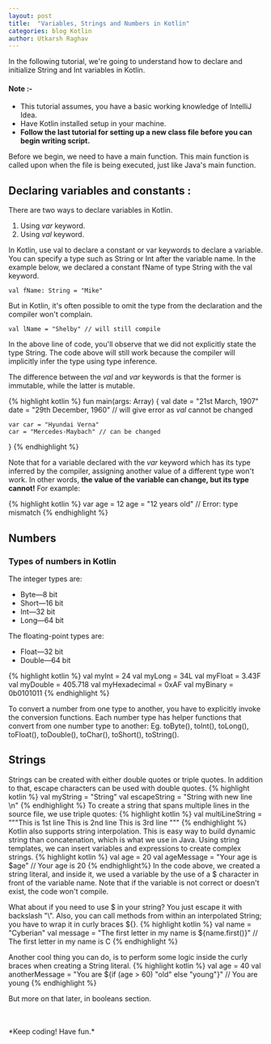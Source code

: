 ```yaml
---
layout: post
title:  "Variables, Strings and Numbers in Kotlin"
categories: blog Kotlin
author: Utkarsh Raghav
---
```

In the following tutorial, we're going to understand how to declare and initialize String and Int variables in Kotlin.

#### Note :-<br>
- This tutorial assumes, you have a basic working knowledge of IntelliJ Idea.
- Have Kotlin installed setup in your machine.
- **Follow the last tutorial for setting up a new class file before you can begin writing script.**

Before we begin, we need to have a main function. This main function is called upon when the file is being executed, just like Java's main function.

## Declaring variables and constants :
There are two ways to declare variables in Kotlin.

1. Using *var* keyword.
2. Using *val* keyword.

In Kotlin, use val to declare a constant or var keywords to declare a variable. You can specify a type such as String or Int after the variable name. In the example below, we declared a constant fName of type String with the val keyword.

`val fName: String = "Mike"`

But in Kotlin, it's often possible to omit the type from the declaration and the compiler won't complain.

`val lName = "Shelby" // will still compile`

In the above line of code, you'll observe that we did not explicitly state the type String. The code above will still work because the compiler will implicitly infer the type using type inference.

The difference between the *val* and *var* keywords is that the former is immutable, while the latter is mutable.

{% highlight kotlin %}
  fun main(args: Array<String>) {
    val date = "21st March, 1907"
    date = "29th December, 1960" // will give error as *val* cannot be changed

    var car = "Hyundai Verna"
    car = "Mercedes-Maybach" // can be changed
  }
{% endhighlight %}

Note that for a variable declared with the *var* keyword which has its type inferred by the compiler, assigning another value of a different type won't work. In other words, **the value of the variable can change, but its type cannot!** For example:

{% highlight kotlin %}
var age = 12
age = "12 years old" // Error: type mismatch
{% endhighlight %}

## Numbers
### Types of numbers in Kotlin
The integer types are:
- Byte—8 bit
- Short—16 bit
- Int—32 bit
- Long—64 bit


The floating-point types are:
- Float—32 bit
- Double—64 bit

{% highlight kotlin %}
val myInt = 24
val myLong = 34L
val myFloat = 3.43F
val myDouble = 405.718
val myHexadecimal = 0xAF
val myBinary = 0b0101011
{% endhighlight %}

To convert a number from one type to another, you have to explicitly invoke the conversion functions.
Each number type has helper functions that convert from one number type to another:
Eg. toByte(), toInt(), toLong(), toFloat(), toDouble(), toChar(), toShort(), toString().

## Strings

Strings can be created with either double quotes or triple quotes. In addition to that, escape characters can be used with double quotes.
{% highlight kotlin %}
val myString = "String"
val escapeString = "String with new line \n"
{% endhighlight %}
To create a string that spans multiple lines in the source file, we use triple quotes:
{% highlight kotlin %}
val multiLineString = """This is 1st line
                         This is 2nd line
                         This is 3rd line """
{% endhighlight %}
Kotlin also supports string interpolation. This is easy way to build dynamic string than concatenation, which is what we use in Java. Using string templates, we can insert variables and expressions to create complex strings.
{% highlight kotlin %}
val age = 20
val ageMessage = "Your age is $age" // Your age is 20
{% endhighlight%}
In the code above, we created a string literal, and inside it, we used a variable by the use of a $ character in front of the variable name. Note that if the variable is not correct or doesn't exist, the code won't compile.

What about if you need to use $ in your string? You just escape it with backslash "\\".
Also, you can call methods from within an interpolated String; you have to wrap it in curly braces ${}.
{% highlight kotlin %}
val name = "Cyberian"
val message = "The first letter in my name is ${name.first()}" // The first letter in my name is C
{% endhighlight %}

Another cool thing you can do, is to perform some logic inside the curly braces when creating a String literal.
{% highlight kotlin %}
val age = 40
val anotherMessage = "You are ${if (age > 60) "old" else "young"}" // You are young
{% endhighlight %}

But more on that later, in booleans section.

<br/>
<br/>
*Keep coding! Have fun.*
